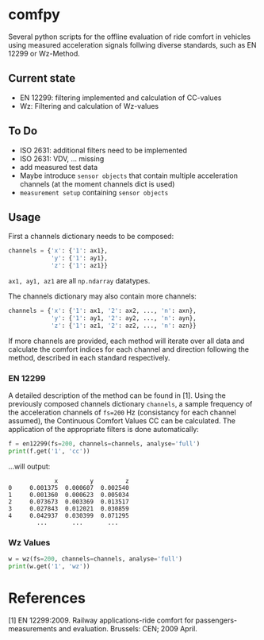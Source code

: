 # comfpy
Several python scripts for the offline evaluation of ride comfort in vehicles using measured acceleration signals follwing diverse standards, such as EN 12299 or Wz-Method.

## Current state
+ EN 12299: filtering implemented and calculation of CC-values
+ Wz: Filtering and calculation of Wz-values

## To Do
+ ISO 2631: additional filters need to be implemented
+ ISO 2631: VDV, ... missing
+ add measured test data
+ Maybe introduce ```sensor objects``` that contain multiple acceleration channels (at the moment channels dict is used)
+ ```measurement setup``` containing ```sensor objects```

## Usage
First a channels dictionary needs to be composed:
```python
channels = {'x': {'1': ax1},
            'y': {'1': ay1},
            'z': {'1': az1}}
```
```ax1, ay1, az1``` are all ```np.ndarray``` datatypes.

The channels dictionary may also contain more channels:
```python
channels = {'x': {'1': ax1, '2': ax2, ..., 'n': axn},
            'y': {'1': ay1, '2': ay2, ..., 'n': ayn},
            'z': {'1': az1, '2': az2, ..., 'n': azn}}
```
If more channels are provided, each method will iterate over all data and calculate the comfort indices for each channel and direction following the method, described in each standard respectively.

### EN 12299
A detailed description of the method can be found in <a id="1">[1]</a>. Using the previously composed channels dictionary ```channels```, a sample frequency of the acceleration channels of ```fs=200``` Hz (consistancy for each channel assumed), the Continuous Comfort Values CC can be calculated. The application of the appropriate filters is done automatically:
```python
f = en12299(fs=200, channels=channels, analyse='full')
print(f.get('1', 'cc'))
```
...will output:
```
             x         y         z
0     0.001375  0.000607  0.002540
1     0.001360  0.000623  0.005034
2     0.073673  0.003369  0.013517
3     0.027843  0.012021  0.030859
4     0.042937  0.030399  0.071295
        ...       ...       ...
```

### Wz Values
```python
w = wz(fs=200, channels=channels, analyse='full')
print(w.get('1', 'wz'))
```
# References
<a id="1">[1]</a> EN 12299:2009. Railway applications-ride comfort for passengers-measurements and evaluation. Brussels: CEN; 2009 April.
